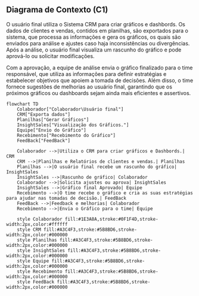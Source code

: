 ## Diagrama de Contexto (C1)

O usuário final utiliza o Sistema CRM para criar gráficos e dashbords. Os dados de clientes e vendas, contidos em planilhas, são exportados para o sistema, que processa as informações e gera os gráficos, os quais são enviados para análise e ajustes caso haja inconsistências ou divergências. Após a análise, o usuário final visualiza um rascunho do gráfico e pode aprová-lo ou solicitar modificações. 

Com a aprovação, a equipe de análise envia o gráfico finalizado para o time responsável, que utiliza as informações para definir estratégias e estabelecer objetivos que apoiem a tomada de decisões. Além disso, o time fornece sugestões de melhorias ao usuário final, garantindo que os próximos gráficos ou dashboards sejam ainda mais eficientes e assertivos.


```mermaid
flowchart TD
    Colaborador["Colaborador\Usuário final"]
    CRM["Exporta dados"]
    Planilhas["Gerar Gráficos"]
    InsightSales["Visualização dos Gráficos."]
    Equipe["Envio do Gráfico"]
    Recebimento["Recebimento do Gráfico"]
    FeedBack["FeedBack"]

    Colaborador -->|Utiliza o CRM para criar gráficos e Dashbords.| CRM
    CRM -->|Planilhas e Relatórios de clientes e vendas.| Planilhas
    Planilhas -->|O usuário final recebe um rascunho do gráfico| InsightSales
    InsightSales -->|Rascunho de gráfico| Colaborador
    Colaborador -->|Solicita ajustes ou aprova| InsightSales
    InsightSales -->|Gráfico final Aprovado| Equipe
    Recebimento -->|O time recebe o gráfico e cria as suas estratégias para ajudar nas tomadas de decisão.| FeedBack
    FeedBack -->|Feedback e melhorias| Colaborador
    Recebimento -->|Envia o Gráfico para o time| Equipe

    style Colaborador fill:#1E3A8A,stroke:#0F1F4D,stroke-width:2px,color:#ffffff
    style CRM fill:#A3C4F3,stroke:#5B8BD6,stroke-width:2px,color:#000000
    style Planilhas fill:#A3C4F3,stroke:#5B8BD6,stroke-width:2px,color:#000000
    style InsightSales fill:#A3C4F3,stroke:#5B8BD6,stroke-width:2px,color:#000000
    style Equipe fill:#A3C4F3,stroke:#5B8BD6,stroke-width:2px,color:#000000
    style Recebimento fill:#A3C4F3,stroke:#5B8BD6,stroke-width:2px,color:#000000
    style FeedBack fill:#A3C4F3,stroke:#5B8BD6,stroke-width:2px,color:#000000
